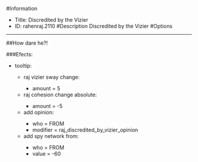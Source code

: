 #Information
 - Title: Discredited by the Vizier
 - ID: rahenraj.2110
#Description
Discredited by the Vizier
#Options

___
##How dare he?!

###Efects:<ul><li>tooltip:</li><ul><li>raj vizier sway change:</li><ul><li>amount = 5</li></ul><li>raj cohesion change absolute:</li><ul><li>amount = -5</li></ul><li>add opinion:</li><ul><li>who = FROM</li><li>modifier = raj_discredited_by_vizier_opinion</li></ul><li>add spy network from:</li><ul><li>who = FROM</li><li>value = -60</li></ul></ul></ul>
